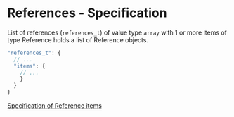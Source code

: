 # References - Specification

List of references (`references_t`) of value type `array` with 1 or more items
of type Reference holds a list of Reference objects.

```javascript
"references_t": {
  // ...
  "items": {
    // ...
    }
  }
}
```

[Specification of Reference items](references/reference-spec.en.md)
